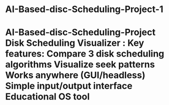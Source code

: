 # AI-Based-disc-Scheduling-Project-1
# AI-Based-disc-Scheduling-Project Disk Scheduling Visualizer : Key features:  Compare 3 disk scheduling algorithms Visualize seek patterns Works anywhere (GUI/headless) Simple input/output interface Educational OS tool

